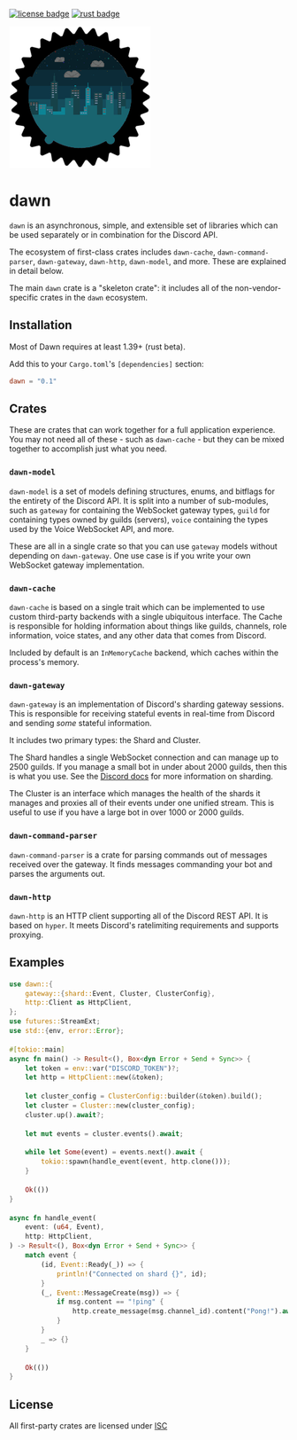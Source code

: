 [![license badge][]][license link] [![rust badge]][rust link]

![project logo][logo]

# dawn

`dawn` is an asynchronous, simple, and extensible set of libraries which can
be used separately or in combination for the Discord API.

The ecosystem of first-class crates includes `dawn-cache`,
`dawn-command-parser`, `dawn-gateway`, `dawn-http`, `dawn-model`,
and more. These are explained in detail below.

The main `dawn` crate is a "skeleton crate": it includes all of the
non-vendor-specific crates in the `dawn` ecosystem.

## Installation
 
Most of Dawn requires at least 1.39+ (rust beta).

Add this to your `Cargo.toml`'s `[dependencies]` section:

```toml
dawn = "0.1"
```

## Crates

These are crates that can work together for a full application experience.
You may not need all of these - such as `dawn-cache` - but they can be
mixed together to accomplish just what you need.

### `dawn-model`

`dawn-model` is a set of models defining structures, enums, and bitflags
for the entirety of the Discord API. It is split into a number of
sub-modules, such as `gateway` for containing the WebSocket gateway types,
`guild` for containing types owned by guilds (servers), `voice` containing
the types used by the Voice WebSocket API, and more.

These are all in a single crate so that you can use `gateway` models without
depending on `dawn-gateway`. One use case is if you write your own WebSocket
gateway implementation.

### `dawn-cache`

`dawn-cache` is based on a single trait which can be implemented to use
custom third-party backends with a single ubiquitous interface. The Cache is
responsible for holding information about things like guilds, channels, role
information, voice states, and any other data that comes from Discord.

Included by default is an `InMemoryCache` backend, which caches within the
process's memory.

### `dawn-gateway`

`dawn-gateway` is an implementation of Discord's sharding gateway sessions.
This is responsible for receiving stateful events in real-time from Discord
and sending *some* stateful information.

It includes two primary types: the Shard and Cluster.

The Shard handles a single WebSocket connection and can manage up to 2500
guilds. If you manage a small bot in under about 2000 guilds, then this is
what you use. See the [Discord docs][docs:discord:sharding] for more
information on sharding.

The Cluster is an interface which manages the health of the shards it
manages and proxies all of their events under one unified stream. This is
useful to use if you have a large bot in over 1000 or 2000 guilds.

### `dawn-command-parser`

`dawn-command-parser` is a crate for parsing commands out of messages
received over the gateway. It finds messages commanding your bot and parses
the arguments out.

### `dawn-http`

`dawn-http` is an HTTP client supporting all of the Discord REST API. It is
based on `hyper`. It meets Discord's ratelimiting requirements and supports
proxying.


## Examples

```rust
use dawn::{
    gateway::{shard::Event, Cluster, ClusterConfig},
    http::Client as HttpClient,
};
use futures::StreamExt;
use std::{env, error::Error};

#[tokio::main]
async fn main() -> Result<(), Box<dyn Error + Send + Sync>> {
    let token = env::var("DISCORD_TOKEN")?;
    let http = HttpClient::new(&token);

    let cluster_config = ClusterConfig::builder(&token).build();
    let cluster = Cluster::new(cluster_config);
    cluster.up().await?;

    let mut events = cluster.events().await;

    while let Some(event) = events.next().await {
        tokio::spawn(handle_event(event, http.clone()));
    }

    Ok(())
}

async fn handle_event(
    event: (u64, Event),
    http: HttpClient,
) -> Result<(), Box<dyn Error + Send + Sync>> {
    match event {
        (id, Event::Ready(_)) => {
            println!("Connected on shard {}", id);
        }
        (_, Event::MessageCreate(msg)) => {
            if msg.content == "!ping" {
                http.create_message(msg.channel_id).content("Pong!").await?;
            }
        }
        _ => {}
    }

    Ok(())
}
```

## License

All first-party crates are licensed under [ISC][LICENSE.md]

[LICENSE.md]: https://github.com/dawn-rs/dawn/blob/master/LICENSE.md
[docs:discord:sharding]: https://discordapp.com/developers/docs/topics/gateway#sharding
[license badge]: https://img.shields.io/badge/license-ISC-blue.svg?style=flat-square
[license link]: https://opensource.org/licenses/ISC
[logo]: https://raw.githubusercontent.com/dawn-rs/dawn/master/logo.png
[rust badge]: https://img.shields.io/badge/rust-1.39+%20(beta)-93450a.svg?style=flat-square
[rust link]: https://github.com/rust-lang/rust/milestone/66
